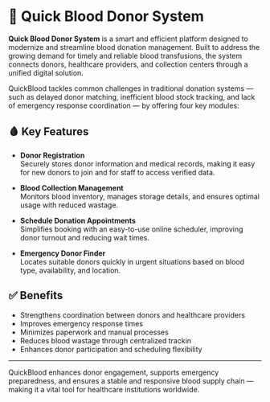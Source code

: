 # 🔴 Quick Blood Donor System

**Quick Blood Donor System** is a smart and efficient platform designed to modernize and streamline blood donation management. Built to address the growing demand for timely and reliable blood transfusions, the system connects donors, healthcare providers, and collection centers through a unified digital solution.

QuickBlood tackles common challenges in traditional donation systems — such as delayed donor matching, inefficient blood stock tracking, and lack of emergency response coordination — by offering four key modules:

## 🩸 Key Features

- **Donor Registration**  
  Securely stores donor information and medical records, making it easy for new donors to join and for staff to access verified data.

- **Blood Collection Management**  
  Monitors blood inventory, manages storage details, and ensures optimal usage with reduced wastage.

- **Schedule Donation Appointments**  
  Simplifies booking with an easy-to-use online scheduler, improving donor turnout and reducing wait times.

- **Emergency Donor Finder**  
  Locates suitable donors quickly in urgent situations based on blood type, availability, and location.

## ✅ Benefits

- Strengthens coordination between donors and healthcare providers  
- Improves emergency response times  
- Minimizes paperwork and manual processes  
- Reduces blood wastage through centralized trackin 
- Enhances donor participation and scheduling flexibility  

---

QuickBlood enhances donor engagement, supports emergency preparedness, and ensures a stable and responsive blood supply chain — making it a vital tool for healthcare institutions worldwide.

